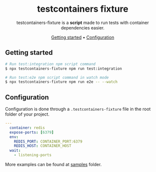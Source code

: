 <!-- markdownlint-configure-file {
  "MD013": {
    "code_blocks": false,
    "tables": false
  },
  "MD033": false,
  "MD041": false
} -->

<div align="center">

# testcontainers fixture

testcontainers-fixture is a **script** made to run tests with container dependencies easier.

[Getting started](#getting-started) •
[Configuration](#configuration)

</div>

## Getting started

```sh
# Run test:integration npm script command
$ npx testcontainers-fixture npm run test:integration

# Run test:e2e npm script command in watch mode
$ npx testcontainers-fixture npm run e2e -- --watch
```

## Configuration

Configuration is done through a `.testcontainers-fixture`
file in the root folder of your project. 

```yaml
---
  container: redis
  expose-ports: [6379]
  env:
    REDIS_PORT: CONTAINER_PORT:6379
    REDIS_HOST: CONTAINER_HOST
  wait:
    - listening-ports
```

More examples can be found at [samples](./samples) folder.
